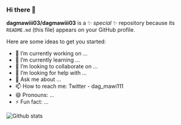 ### Hi there 👋


**dagmawiii03/dagmawiii03** is a ✨ _special_ ✨ repository because its `README.md` (this file) appears on your GitHub profile.

Here are some ideas to get you started:

- 🔭 I’m currently working on ...
- 🌱 I’m currently learning ...
- 👯 I’m looking to collaborate on ...
- 🤔 I’m looking for help with ...
- 💬 Ask me about ...
- 📫 How to reach me: Twitter - dag_mawi111
- 😄 Pronouns: ...
- ⚡ Fun fact: ...

![Github stats](https://github-readme-stats.vercel.app/api?username=dagmawiii03&count_private=true&show_icons=true&theme=radical)



